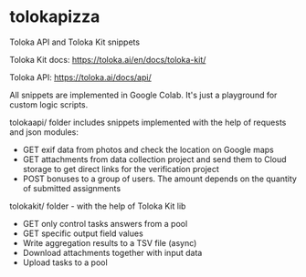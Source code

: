 # tolokapizza
Toloka API and Toloka Kit snippets

Toloka Kit docs: https://toloka.ai/en/docs/toloka-kit/

Toloka API: https://toloka.ai/docs/api/

All snippets are implemented in Google Colab. It's just a playground for custom logic scripts.

tolokaapi/ folder includes snippets implemented with the help of requests and json modules:

- GET exif data from photos and check the location on Google maps
- GET attachments from data collection project and send them to Cloud storage to get direct links for the verification project
- POST bonuses to a group of users. The amount depends on the quantity of submitted assignments

tolokakit/ folder - with the help of Toloka Kit lib

- GET only control tasks answers from a pool
- GET specific output field values
- Write aggregation results to a TSV file (async)
- Download attachments together with input data
- Upload tasks to a pool
